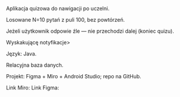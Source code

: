 Aplikacja quizowa do nawigacji po uczelni.

Losowane N=10 pytań z puli 100, bez powtórzeń.

Jeżeli użytkownik odpowie źle — nie przechodzi dalej (koniec quizu).

Wyskakującę notyfikacje>

Język: Java.

Relacyjna baza danych.

Projekt: Figma + Miro + Android Studio; repo na GitHub.


Link Miro:
Link Figma: 
